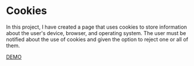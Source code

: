 # Cookies

In this project, I have created a page that uses cookies to store information about the user's device, 
browser, and operating system. The user must be notified about the use of cookies and given the option 
to reject one or all of them.

[DEMO](https://andrecantuaria.github.io/cookies/)
